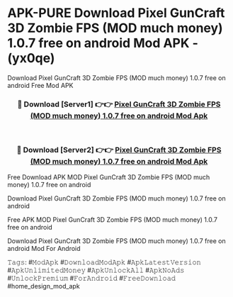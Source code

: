 # APK-PURE Download Pixel GunCraft 3D Zombie FPS (MOD much money) 1.0.7 free on android Mod APK - (yx0qe)
Download Pixel GunCraft 3D Zombie FPS (MOD much money) 1.0.7 free on android Free Mod APK

<div align="center">
<h3>🔴 Download [Server1] 👉👉 <a href="https://apk-comot.site?title=Pixel_GunCraft_3D_Zombie_FPS_(MOD_much_money)_1.0.7_free_on_android">Pixel GunCraft 3D Zombie FPS (MOD much money) 1.0.7 free on android Mod Apk</a></h3><br>

<h3>🔴 Download [Server2] 👉👉 <a href="https://apk-comot.site?title=Pixel_GunCraft_3D_Zombie_FPS_(MOD_much_money)_1.0.7_free_on_android">Pixel GunCraft 3D Zombie FPS (MOD much money) 1.0.7 free on android Mod Apk</a></h3>
</div>


Free Download APK MOD Pixel GunCraft 3D Zombie FPS (MOD much money) 1.0.7 free on android

Download Pixel GunCraft 3D Zombie FPS (MOD much money) 1.0.7 free on android 

Free APK MOD Pixel GunCraft 3D Zombie FPS (MOD much money) 1.0.7 free on android 

Download Pixel GunCraft 3D Zombie FPS (MOD much money) 1.0.7 free on android Mod For Android

𝚃𝚊𝚐𝚜: #𝙼𝚘𝚍𝙰𝚙𝚔 #𝙳𝚘𝚠𝚗𝚕𝚘𝚊𝚍𝙼𝚘𝚍𝙰𝚙𝚔 #𝙰𝚙𝚔𝙻𝚊𝚝𝚎𝚜𝚝𝚅𝚎𝚛𝚜𝚒𝚘𝚗 #𝙰𝚙𝚔𝚄𝚗𝚕𝚒𝚖𝚒𝚝𝚎𝚍𝙼𝚘𝚗𝚎𝚢 #𝙰𝚙𝚔𝚄𝚗𝚕𝚘𝚌𝚔𝙰𝚕𝚕 #𝙰𝚙𝚔𝙽𝚘𝙰𝚍𝚜 #𝚄𝚗𝚕𝚘𝚌𝚔𝙿𝚛𝚎𝚖𝚒𝚞𝚖 #𝙵𝚘𝚛𝙰𝚗𝚍𝚛𝚘𝚒𝚍 #𝙵𝚛𝚎𝚎𝙳𝚘𝚠𝚗𝚕𝚘𝚊𝚍 #home_design_mod_apk